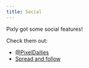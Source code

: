 ```yaml
---
title: Social
---
```

Pixly got some social features!

Check them out:

+ [@PixelDailies][pd]
+ [Spread and follow][sf]

[pd]: ./pixeldailies.md
[sf]: ./spread-follow.md